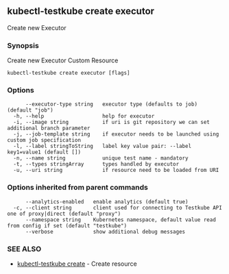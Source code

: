 ## kubectl-testkube create executor

Create new Executor

### Synopsis

Create new Executor Custom Resource

```
kubectl-testkube create executor [flags]
```

### Options

```
      --executor-type string   executor type (defaults to job) (default "job")
  -h, --help                   help for executor
  -i, --image string           if uri is git repository we can set additional branch parameter
  -j, --job-template string    if executor needs to be launched using custom job specification
  -l, --label stringToString   label key value pair: --label key1=value1 (default [])
  -n, --name string            unique test name - mandatory
  -t, --types stringArray      types handled by executor
  -u, --uri string             if resource need to be loaded from URI
```

### Options inherited from parent commands

```
      --analytics-enabled   enable analytics (default true)
  -c, --client string       client used for connecting to Testkube API one of proxy|direct (default "proxy")
      --namespace string    Kubernetes namespace, default value read from config if set (default "testkube")
      --verbose             show additional debug messages
```

### SEE ALSO

* [kubectl-testkube create](kubectl-testkube_create.md)	 - Create resource

